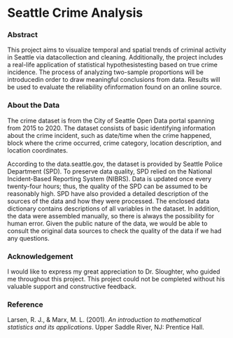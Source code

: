 # Seattle Crime Analysis

### Abstract
This project aims to visualize temporal and spatial trends of criminal activity in Seattle via datacollection and cleaning. Additionally, the project includes a real-life application of statistical hypothesistesting based on true crime incidence. The process of analyzing two-sample proportions will be introducedin order to draw meaningful conclusions from data. Results will be used to evaluate the reliability ofinformation found on an online source.


### About the Data
The crime dataset is from the City of Seattle Open Data portal spanning from 2015 to 2020. The dataset consists of basic identifying information about the crime incident, such as date/time when the crime happened, block where the crime occurred, crime category, location description, and location coordinates. 

According to the data.seattle.gov, the dataset is provided by Seattle Police Department (SPD). To preserve data quality, SPD relied on the National Incident-Based Reporting System (NIBRS). Data is updated once every twenty-four hours; thus, the quality of the SPD can be assumed to be reasonably high. SPD have also provided a detailed description of the sources of the data and how they were processed. The enclosed data dictionary contains descriptions of all variables in the dataset. In addition, the data were assembled manually, so there is always the possibility for human error. Given the public nature of the data, we would be able to consult the original data sources to check the quality of the data if we had any questions. 


### Acknowledgement
I would like to express my great appreciation to Dr. Sloughter, who guided me throughout this project. This project could not be completed without his valuable support and constructive feedback.

### Reference
Larsen, R. J., & Marx, M. L. (2001). _An introduction to mathematical statistics and its applications_. Upper Saddle River, NJ: Prentice Hall.
